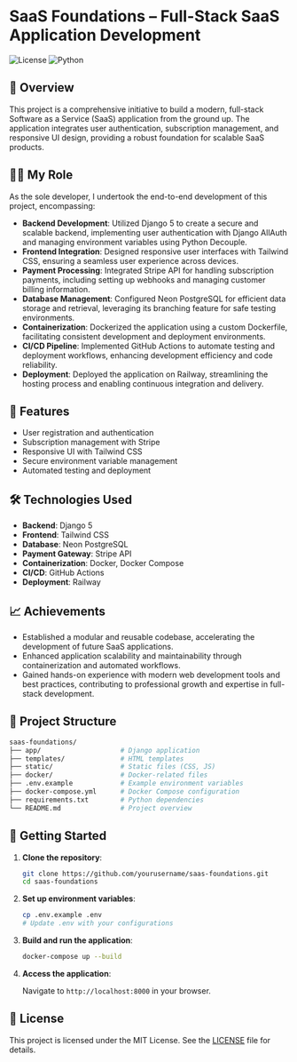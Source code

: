 
# SaaS Foundations – Full-Stack SaaS Application Development

![License](https://img.shields.io/badge/license-MIT-blue.svg)
![Python](https://img.shields.io/badge/python-3.10+-blue.svg)

## 📌 Overview

This project is a comprehensive initiative to build a modern, full-stack Software as a Service (SaaS) application from the ground up. The application integrates user authentication, subscription management, and responsive UI design, providing a robust foundation for scalable SaaS products.

## 🧑‍💻 My Role

As the sole developer, I undertook the end-to-end development of this project, encompassing:

- **Backend Development**: Utilized Django 5 to create a secure and scalable backend, implementing user authentication with Django AllAuth and managing environment variables using Python Decouple.
- **Frontend Integration**: Designed responsive user interfaces with Tailwind CSS, ensuring a seamless user experience across devices.
- **Payment Processing**: Integrated Stripe API for handling subscription payments, including setting up webhooks and managing customer billing information.
- **Database Management**: Configured Neon PostgreSQL for efficient data storage and retrieval, leveraging its branching feature for safe testing environments.
- **Containerization**: Dockerized the application using a custom Dockerfile, facilitating consistent development and deployment environments.
- **CI/CD Pipeline**: Implemented GitHub Actions to automate testing and deployment workflows, enhancing development efficiency and code reliability.
- **Deployment**: Deployed the application on Railway, streamlining the hosting process and enabling continuous integration and delivery.

## 🚀 Features

- User registration and authentication
- Subscription management with Stripe
- Responsive UI with Tailwind CSS
- Secure environment variable management
- Automated testing and deployment

## 🛠️ Technologies Used

- **Backend**: Django 5
- **Frontend**: Tailwind CSS
- **Database**: Neon PostgreSQL
- **Payment Gateway**: Stripe API
- **Containerization**: Docker, Docker Compose
- **CI/CD**: GitHub Actions
- **Deployment**: Railway

## 📈 Achievements

- Established a modular and reusable codebase, accelerating the development of future SaaS applications.
- Enhanced application scalability and maintainability through containerization and automated workflows.
- Gained hands-on experience with modern web development tools and best practices, contributing to professional growth and expertise in full-stack development.

## 📂 Project Structure

```bash
saas-foundations/
├── app/                    # Django application
├── templates/              # HTML templates
├── static/                 # Static files (CSS, JS)
├── docker/                 # Docker-related files
├── .env.example            # Example environment variables
├── docker-compose.yml      # Docker Compose configuration
├── requirements.txt        # Python dependencies
└── README.md               # Project overview
```

## 🧪 Getting Started

1. **Clone the repository**:

   ```bash
   git clone https://github.com/yourusername/saas-foundations.git
   cd saas-foundations
   ```

2. **Set up environment variables**:

   ```bash
   cp .env.example .env
   # Update .env with your configurations
   ```

3. **Build and run the application**:

   ```bash
   docker-compose up --build
   ```

4. **Access the application**:

   Navigate to `http://localhost:8000` in your browser.

## 📄 License

This project is licensed under the MIT License. See the [LICENSE](LICENSE) file for details.
